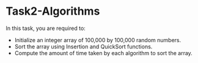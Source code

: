 # Task2-Algorithms
In this task, you are required to:
- Initialize an integer array of 100,000 by 100,000 random numbers.
- Sort the array using Insertion and QuickSort functions.
- Compute the amount of time taken by each algorithm to sort the array.


